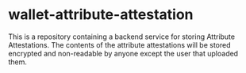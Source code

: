 # wallet-attribute-attestation

This is a repository containing a backend service for storing Attribute Attestations. The contents of the attribute attestations will be stored encrypted and non-readable by anyone except the user that uploaded them.
